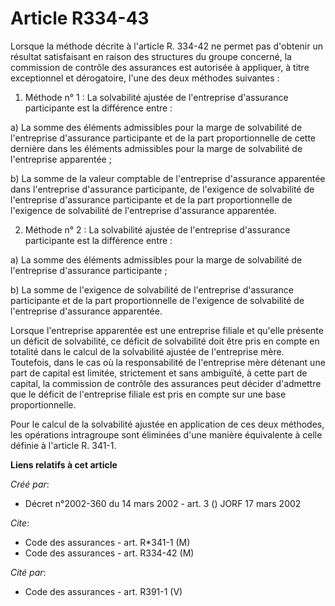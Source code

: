 # Article R334-43

Lorsque la méthode décrite à l'article R. 334-42 ne permet pas d'obtenir un résultat satisfaisant en raison des structures du
groupe concerné, la commission de contrôle des assurances est autorisée à appliquer, à titre exceptionnel et dérogatoire,
l'une des deux méthodes suivantes :

1. Méthode n° 1 : La solvabilité ajustée de l'entreprise d'assurance participante est la différence entre :

a) La somme des éléments admissibles pour la marge de solvabilité de l'entreprise d'assurance participante et de la part
proportionnelle de cette dernière dans les éléments admissibles pour la marge de solvabilité de l'entreprise apparentée ;

b) La somme de la valeur comptable de l'entreprise d'assurance apparentée dans l'entreprise d'assurance participante, de
l'exigence de solvabilité de l'entreprise d'assurance participante et de la part proportionnelle de l'exigence de solvabilité
de l'entreprise d'assurance apparentée.

2. Méthode n° 2 : La solvabilité ajustée de l'entreprise d'assurance participante est la différence entre :

a) La somme des éléments admissibles pour la marge de solvabilité de l'entreprise d'assurance participante ;

b) La somme de l'exigence de solvabilité de l'entreprise d'assurance participante et de la part proportionnelle de l'exigence
de solvabilité de l'entreprise d'assurance apparentée.

Lorsque l'entreprise apparentée est une entreprise filiale et qu'elle présente un déficit de solvabilité, ce déficit de
solvabilité doit être pris en compte en totalité dans le calcul de la solvabilité ajustée de l'entreprise mère. Toutefois,
dans le cas où la responsabilité de l'entreprise mère détenant une part de capital est limitée, strictement et sans
ambiguïté, à cette part de capital, la commission de contrôle des assurances peut décider d'admettre que le déficit de
l'entreprise filiale est pris en compte sur une base proportionnelle.

Pour le calcul de la solvabilité ajustée en application de ces deux méthodes, les opérations intragroupe sont éliminées d'une
manière équivalente à celle définie à l'article R. 341-1.

**Liens relatifs à cet article**

_Créé par_:

  - Décret n°2002-360 du 14 mars 2002 - art. 3 () JORF 17 mars 2002

_Cite_:

  - Code des assurances - art. R*341-1 (M)
  - Code des assurances - art. R334-42 (M)

_Cité par_:

  - Code des assurances - art. R391-1 (V)
